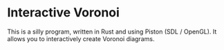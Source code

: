 Interactive Voronoi
=========================

This is a silly program, written in Rust and using Piston (SDL / OpenGL). It allows you to interactively create Voronoi diagrams.
